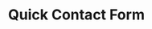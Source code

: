 ---
title: Quick Contact Form
routable: false
visible: false
form:
    name: Contact Form
    fields:
        - name: name
          label: Name
          placeholder: Enter your name
          autofocus: on
          autocomplete: on
          type: text
          validate:
            required: true
        - name: email
          label: Email
          placeholder: Enter your email address
          type: email
          validate:
            required: true
        - name: service
          id: service-select
          label: Service
          type: select
          options:
            developmental: Developmental Editing
            coaching: Writing Coaching
            assessment: Manuscript Assessment
            ebook: E-book Quality Assurance
            unsure: Not sure yet...
          validate:
            required: true
        - name: message
          label: Message
          placeholder: Enter your message
          type: textarea
          validate:
            required: true
        - name: honeypot
          type: honeypot
    buttons:
        - type: submit
          value: Submit
        - type: reset
          value: Reset
    process:
        - email:
            from: "{{ config.plugins.email.from }}"
            to: "{{ config.plugins.email.to }}"
            subject: "[Inquiry] {{ form.value.name|e }}"
            body: "{% include 'forms/data.html.twig' %}"
        - save:
            fileprefix: "[Inquiry] {{ form.value.name|e }} - "
            dateformat: Ymd-His-u
            extension: txt
            body: "{% include 'forms/data.txt.twig' %}"
        - message: Thank you for your interest!
        - display: thankyou
---